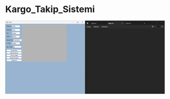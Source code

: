 # Kargo_Takip_Sistemi
[![Uygulama Videosu](İmages/İmage.png)](https://www.youtube.com/watch?v=fmaRhBRp88s)
